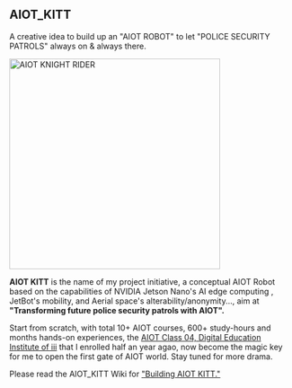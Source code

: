 ## AIOT_KITT
A creative idea to build up an "AIOT ROBOT" to let "POLICE SECURITY PATROLS" always on & always there.

<img src="https://github.com/tsuixc/AIOT_KNIGHT_RIDER/blob/master/wiki/images/AIOT_KR11.jpg" width="375" alt="AIOT KNIGHT RIDER">
  
**AIOT KITT** is the name of my project initiative, a conceptual AIOT Robot based on the capabilities of NVIDIA Jetson Nano's AI edge computing , JetBot's mobility, and Aerial space's alterability/anonymity..., aim at **"Transforming future police security patrols with AIOT".** 

Start from scratch, with total 10+ AIOT courses, 600+ study-hours and months hands-on experiences, the [AIOT Class 04, Digital Education Institute of iii](https://www.iiiedu.org.tw/aiot/) that I enrolled half an year agao, now become the magic key for me to open the first gate of AIOT world. Stay tuned for more drama.

Please read the AIOT_KITT Wiki for ["Building AIOT KITT."](https://github.com/tsuixc/AIOT_KITT/wiki/Building_AIOT_KITT)
